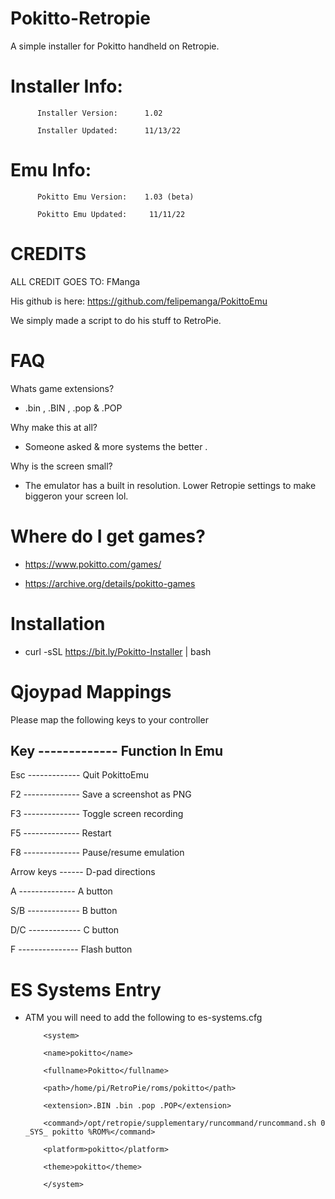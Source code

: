 # Pokitto-Retropie

A simple installer for Pokitto handheld on Retropie.

# Installer Info:

          Installer Version:      1.02

          Installer Updated:      11/13/22
          
# Emu Info:

          Pokitto Emu Version:    1.03 (beta)

          Pokitto Emu Updated:     11/11/22



# CREDITS 

ALL CREDIT GOES TO:  FManga

His github is here: https://github.com/felipemanga/PokittoEmu

We simply made a script to do his stuff to RetroPie.



# FAQ

Whats game extensions? 

- .bin , .BIN , .pop & .POP

Why make this at all? 

- Someone asked & more systems the better . 

Why is the screen small?

- The emulator has a built in resolution. Lower Retropie settings to make biggeron your screen lol.

# Where do I get games?

- https://www.pokitto.com/games/

- https://archive.org/details/pokitto-games

# Installation 

- curl -sSL https://bit.ly/Pokitto-Installer | bash

# Qjoypad Mappings

Please map the following keys to your controller 

Key ------------- Function In Emu
---------------------------------------
Esc ------------- Quit PokittoEmu

F2 -------------- Save a screenshot as PNG

F3 -------------- Toggle screen recording

F5 -------------- Restart

F8 -------------- Pause/resume emulation

Arrow keys ------ D-pad directions

A --------------  A button

S/B ------------- B button

D/C ------------- C button

F --------------- Flash button


# ES Systems Entry 

- ATM you will need to add the following to es-systems.cfg



          <system>
    
          <name>pokitto</name>
    
          <fullname>Pokitto</fullname>
    
          <path>/home/pi/RetroPie/roms/pokitto</path>
    
          <extension>.BIN .bin .pop .POP</extension>
    
          <command>/opt/retropie/supplementary/runcommand/runcommand.sh 0 _SYS_ pokitto %ROM%</command>
    
          <platform>pokitto</platform>
    
          <theme>pokitto</theme>
    
          </system> 

